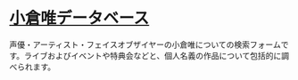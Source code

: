 # [小倉唯データベース](https://tokiyui.github.io/YuiData/)
声優・アーティスト・フェイスオブザイヤーの小倉唯についての検索フォームです。ライブおよびイベントや特典会などと、個人名義の作品について包括的に調べられます。
